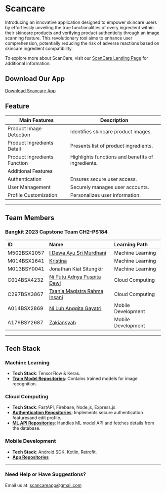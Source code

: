 # Scancare
Introducing an innovative application designed to empower skincare users by effortlessly unveiling the true functionalities of every ingredient within their skincare products and verifying product authenticity through an image scanning feature. This revolutionary tool aims to enhance user comprehension, potentially reducing the risk of adverse reactions based on skincare ingredient compatibility.

To explore more about ScanCare, visit our [ScanCare Landing Page](https://landing-page-lxntso327q-et.a.run.app/#about) for additional information.

## Download Our App
[Download Scancare App](https://storage.googleapis.com/products_image_scancare/ScanCare.apk)

## Feature 

| Main Features                | Description                                                                                 |
|------------------------------|----------------------------------------------------------------------------------------------|
| Product Image Detection      | Identifies skincare product images.                                                           |
| Product Ingredients Detail   | Presents list of product ingredients.                                      |
| Product Ingredients Function | Highlights functions and benefits of ingredients.                                             |
| Additional Features                                                                                                      |
| Authentication               | Ensures secure user access.                                                                  |
| User Management              | Securely manages user accounts.                                                               |
| Profile Customization        | Personalizes user information.                                                                |

---

## Team Members
### Bangkit 2023 Capstone Team CH2-PS184

| ID              | Name                           | Learning Path       |
|:----------------|:-------------------------------|:--------------------|
| M502BSX1057     | [I Dewa Ayu Sri Murdhani](https://github.com/dewaayumurdhani12) | Machine Learning    |
| M014BSX1641     | [Kristina](https://github.com/kristinaasnpr)                     | Machine Learning    |
| M013BSY0041     | Jonathan Kiat Situngkir        | Machine Learning    |
| C014BSX4232     | [Ni Putu Adnya Puspita Dewi](https://github.com/adnyaaa)        | Cloud Computing     |
| C297BSX3867     | [Tsania Magistra Rahma Insani](https://github.com/tsaniamagistra) | Cloud Computing     |
| A014BSX2869     | [Ni Luh Anggita Gayatri](https://github.com/AnggitaGayatri)      | Mobile Development  |
| A179BSY2687     | [Zakiansyah](https://github.com/zakiansyah)                      | Mobile Development  |

---

## Tech Stack

### Machine Learning
- **Tech Stack**: TensorFlow & Keras.
- **[Train Model Repositories](https://github.com/ScanCareApp/scancare-machine-learning-model)**: Contains trained models for image recognition.

### Cloud Computing
- **Tech Stack**: FastAPI, Firebase, Node.js, Express.js.
- **[Authentication Repositories](https://github.com/ScanCareApp/auth-api)**: Implements secure authentication featuresand edit profile.
- **[ML API Repositories](https://github.com/ScanCareApp/ml-api)**: Handles ML model API and fetches details from the database.

### Mobile Development
- **Tech Stack**: Android SDK, Kotlin, Retrofit.
- **[App Repositories](https://github.com/ScanCareApp/ScanCare)**

---

### Need Help or Have Suggestions?
Email us at: [scancareapp@gmail.com](mailto:scancareapp@gmail.com)
